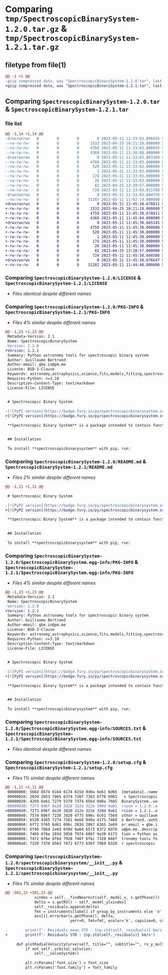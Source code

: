 # Comparing `tmp/SpectroscopicBinarySystem-1.2.0.tar.gz` & `tmp/SpectroscopicBinarySystem-1.2.1.tar.gz`

## filetype from file(1)

```diff
@@ -1 +1 @@
-gzip compressed data, was "SpectroscopicBinarySystem-1.2.0.tar", last modified: Thu May 11 11:33:03 2023, max compression
+gzip compressed data, was "SpectroscopicBinarySystem-1.2.1.tar", last modified: Thu May 11 11:45:38 2023, max compression
```

## Comparing `SpectroscopicBinarySystem-1.2.0.tar` & `SpectroscopicBinarySystem-1.2.1.tar`

### file list

```diff
@@ -1,14 +1,14 @@
-drwxrwxrwx   0        0        0        0 2023-05-11 11:33:03.806035 SpectroscopicBinarySystem-1.2.0/
--rw-rw-rw-   0        0        0     1533 2023-04-25 10:21:18.000000 SpectroscopicBinarySystem-1.2.0/LICENSE
--rw-rw-rw-   0        0        0     4760 2023-05-11 11:33:03.806035 SpectroscopicBinarySystem-1.2.0/PKG-INFO
--rw-rw-rw-   0        0        0     4369 2023-05-11 11:30:08.000000 SpectroscopicBinarySystem-1.2.0/README.md
-drwxrwxrwx   0        0        0        0 2023-05-11 11:33:03.803369 SpectroscopicBinarySystem-1.2.0/SpectroscopicBinarySystem.egg-info/
--rw-rw-rw-   0        0        0     4760 2023-05-11 11:33:03.000000 SpectroscopicBinarySystem-1.2.0/SpectroscopicBinarySystem.egg-info/PKG-INFO
--rw-rw-rw-   0        0        0      520 2023-05-11 11:33:03.000000 SpectroscopicBinarySystem-1.2.0/SpectroscopicBinarySystem.egg-info/SOURCES.txt
--rw-rw-rw-   0        0        0        1 2023-05-11 11:33:03.000000 SpectroscopicBinarySystem-1.2.0/SpectroscopicBinarySystem.egg-info/dependency_links.txt
--rw-rw-rw-   0        0        0      174 2023-05-11 11:33:03.000000 SpectroscopicBinarySystem-1.2.0/SpectroscopicBinarySystem.egg-info/requires.txt
--rw-rw-rw-   0        0        0       26 2023-05-11 11:33:03.000000 SpectroscopicBinarySystem-1.2.0/SpectroscopicBinarySystem.egg-info/top_level.txt
--rw-rw-rw-   0        0        0       82 2023-04-25 13:20:57.000000 SpectroscopicBinarySystem-1.2.0/pyproject.toml
--rw-rw-rw-   0        0        0      724 2023-05-11 11:33:03.815788 SpectroscopicBinarySystem-1.2.0/setup.cfg
-drwxrwxrwx   0        0        0        0 2023-05-11 11:33:03.804376 SpectroscopicBinarySystem-1.2.0/spectroscopicbinarysystem/
--rw-rw-rw-   0        0        0    31287 2023-05-11 11:02:14.000000 SpectroscopicBinarySystem-1.2.0/spectroscopicbinarysystem/__init__.py
+drwxrwxrwx   0        0        0        0 2023-05-11 11:45:38.678811 SpectroscopicBinarySystem-1.2.1/
+-rw-rw-rw-   0        0        0     1533 2023-04-25 10:21:18.000000 SpectroscopicBinarySystem-1.2.1/LICENSE
+-rw-rw-rw-   0        0        0     4759 2023-05-11 11:45:38.678811 SpectroscopicBinarySystem-1.2.1/PKG-INFO
+-rw-rw-rw-   0        0        0     4368 2023-05-11 11:45:04.000000 SpectroscopicBinarySystem-1.2.1/README.md
+drwxrwxrwx   0        0        0        0 2023-05-11 11:45:38.665145 SpectroscopicBinarySystem-1.2.1/SpectroscopicBinarySystem.egg-info/
+-rw-rw-rw-   0        0        0     4759 2023-05-11 11:45:38.000000 SpectroscopicBinarySystem-1.2.1/SpectroscopicBinarySystem.egg-info/PKG-INFO
+-rw-rw-rw-   0        0        0      520 2023-05-11 11:45:38.000000 SpectroscopicBinarySystem-1.2.1/SpectroscopicBinarySystem.egg-info/SOURCES.txt
+-rw-rw-rw-   0        0        0        1 2023-05-11 11:45:38.000000 SpectroscopicBinarySystem-1.2.1/SpectroscopicBinarySystem.egg-info/dependency_links.txt
+-rw-rw-rw-   0        0        0      174 2023-05-11 11:45:38.000000 SpectroscopicBinarySystem-1.2.1/SpectroscopicBinarySystem.egg-info/requires.txt
+-rw-rw-rw-   0        0        0       26 2023-05-11 11:45:38.000000 SpectroscopicBinarySystem-1.2.1/SpectroscopicBinarySystem.egg-info/top_level.txt
+-rw-rw-rw-   0        0        0       82 2023-04-25 13:20:57.000000 SpectroscopicBinarySystem-1.2.1/pyproject.toml
+-rw-rw-rw-   0        0        0      724 2023-05-11 11:45:38.680388 SpectroscopicBinarySystem-1.2.1/setup.cfg
+drwxrwxrwx   0        0        0        0 2023-05-11 11:45:38.676647 SpectroscopicBinarySystem-1.2.1/spectroscopicbinarysystem/
+-rw-rw-rw-   0        0        0    31282 2023-05-11 11:44:48.000000 SpectroscopicBinarySystem-1.2.1/spectroscopicbinarysystem/__init__.py
```

### Comparing `SpectroscopicBinarySystem-1.2.0/LICENSE` & `SpectroscopicBinarySystem-1.2.1/LICENSE`

 * *Files identical despite different names*

### Comparing `SpectroscopicBinarySystem-1.2.0/PKG-INFO` & `SpectroscopicBinarySystem-1.2.1/PKG-INFO`

 * *Files 4% similar despite different names*

```diff
@@ -1,23 +1,23 @@
 Metadata-Version: 2.1
 Name: SpectroscopicBinarySystem
-Version: 1.2.0
+Version: 1.2.1
 Summary: Python astronomy tools for spectroscopic binary system
 Author: Guillaume Bertrand
 Author-email: gbe.io@pm.me
 License: BSD-3-Clause
 Keywords: astronomy,astrophysics,science,fits,models,fitting,spectroscopy,spectrum
 Requires-Python: >=3.10
 Description-Content-Type: text/markdown
 License-File: LICENSE
 
 
 # Spectroscopic Binary System
 
-[![PyPI version](https://badge.fury.io/py/spectroscopicbinarysystem.svg?1.1.44)](https://badge.fury.io/py/spectroscopicbinarysystem)
+[![PyPI version](https://badge.fury.io/py/spectroscopicbinarysystem.svg?1.2.1)](https://badge.fury.io/py/spectroscopicbinarysystem)
 
 **Spectroscopic Binary System** is a package intended to contain functionality and some common tools needed for performing astrophysics on spectroscopic binary stars with Python. It allows, among other things, to automatically measure the radial velocity of SB1 type systems and to find their orbital solution with **BinaryStarSolver** (https://github.com/NickMilsonPhysics/BinaryStarSolver)
 
 
 ## Installation
 
 To install **spectroscopicbinarysystem** with pip, run:
```

### Comparing `SpectroscopicBinarySystem-1.2.0/README.md` & `SpectroscopicBinarySystem-1.2.1/README.md`

 * *Files 2% similar despite different names*

```diff
@@ -1,11 +1,11 @@
 
 # Spectroscopic Binary System
 
-[![PyPI version](https://badge.fury.io/py/spectroscopicbinarysystem.svg?1.1.44)](https://badge.fury.io/py/spectroscopicbinarysystem)
+[![PyPI version](https://badge.fury.io/py/spectroscopicbinarysystem.svg?1.2.1)](https://badge.fury.io/py/spectroscopicbinarysystem)
 
 **Spectroscopic Binary System** is a package intended to contain functionality and some common tools needed for performing astrophysics on spectroscopic binary stars with Python. It allows, among other things, to automatically measure the radial velocity of SB1 type systems and to find their orbital solution with **BinaryStarSolver** (https://github.com/NickMilsonPhysics/BinaryStarSolver)
 
 
 ## Installation
 
 To install **spectroscopicbinarysystem** with pip, run:
```

### Comparing `SpectroscopicBinarySystem-1.2.0/SpectroscopicBinarySystem.egg-info/PKG-INFO` & `SpectroscopicBinarySystem-1.2.1/SpectroscopicBinarySystem.egg-info/PKG-INFO`

 * *Files 4% similar despite different names*

```diff
@@ -1,23 +1,23 @@
 Metadata-Version: 2.1
 Name: SpectroscopicBinarySystem
-Version: 1.2.0
+Version: 1.2.1
 Summary: Python astronomy tools for spectroscopic binary system
 Author: Guillaume Bertrand
 Author-email: gbe.io@pm.me
 License: BSD-3-Clause
 Keywords: astronomy,astrophysics,science,fits,models,fitting,spectroscopy,spectrum
 Requires-Python: >=3.10
 Description-Content-Type: text/markdown
 License-File: LICENSE
 
 
 # Spectroscopic Binary System
 
-[![PyPI version](https://badge.fury.io/py/spectroscopicbinarysystem.svg?1.1.44)](https://badge.fury.io/py/spectroscopicbinarysystem)
+[![PyPI version](https://badge.fury.io/py/spectroscopicbinarysystem.svg?1.2.1)](https://badge.fury.io/py/spectroscopicbinarysystem)
 
 **Spectroscopic Binary System** is a package intended to contain functionality and some common tools needed for performing astrophysics on spectroscopic binary stars with Python. It allows, among other things, to automatically measure the radial velocity of SB1 type systems and to find their orbital solution with **BinaryStarSolver** (https://github.com/NickMilsonPhysics/BinaryStarSolver)
 
 
 ## Installation
 
 To install **spectroscopicbinarysystem** with pip, run:
```

### Comparing `SpectroscopicBinarySystem-1.2.0/SpectroscopicBinarySystem.egg-info/SOURCES.txt` & `SpectroscopicBinarySystem-1.2.1/SpectroscopicBinarySystem.egg-info/SOURCES.txt`

 * *Files identical despite different names*

### Comparing `SpectroscopicBinarySystem-1.2.0/setup.cfg` & `SpectroscopicBinarySystem-1.2.1/setup.cfg`

 * *Files 1% similar despite different names*

```diff
@@ -1,11 +1,11 @@
 00000000: 5b6d 6574 6164 6174 615d 0d0a 6e61 6d65  [metadata]..name
 00000010: 203d 2053 7065 6374 726f 7363 6f70 6963   = Spectroscopic
 00000020: 4269 6e61 7279 5379 7374 656d 0d0a 7665  BinarySystem..ve
-00000030: 7273 696f 6e20 3d20 312e 322e 300d 0a61  rsion = 1.2.0..a
+00000030: 7273 696f 6e20 3d20 312e 322e 310d 0a61  rsion = 1.2.1..a
 00000040: 7574 686f 7220 3d20 4775 696c 6c61 756d  uthor = Guillaum
 00000050: 6520 4265 7274 7261 6e64 0d0a 6175 7468  e Bertrand..auth
 00000060: 6f72 5f65 6d61 696c 203d 2067 6265 2e69  or_email = gbe.i
 00000070: 6f40 706d 2e6d 650d 0a64 6573 6372 6970  o@pm.me..descrip
 00000080: 7469 6f6e 203d 2050 7974 686f 6e20 6173  tion = Python as
 00000090: 7472 6f6e 6f6d 7920 746f 6f6c 7320 666f  tronomy tools fo
 000000a0: 7220 7370 6563 7472 6f73 636f 7069 6320  r spectroscopic
```

### Comparing `SpectroscopicBinarySystem-1.2.0/spectroscopicbinarysystem/__init__.py` & `SpectroscopicBinarySystem-1.2.1/spectroscopicbinarysystem/__init__.py`

 * *Files 1% similar despite different names*

```diff
@@ -501,15 +501,15 @@
             xindex = self.__findNearest(self._model_x, s.getPhase())
             delta = s.getRV() - self._model_y[xindex]
             self._residuals.append(delta)
             fmt = instruments[label] if group_by_instruments else 'o'
             axs[1].errorbar(s.getPhase(), delta,
                             yerr=0, fmt=fmt, ecolor='k', capsize=0, color=color, lw=.7, markersize=5)
 
-        print(f'- Residuals mean STD : {np.std(self._residuals)} km/s')
+        print(f'- Residuals STD : {np.std(self._residuals)} km/s')
 
     def plotRadialVelocityCurve(self, title="", subtitle="", rv_y_multiple=10, residual_y_multiple=None, savefig=False, dpi=150, font_family='monospace', font_size=9, group_by_instruments=False):
         if not self._orbital_solution:
             self.__solveSystem()
 
         plt.rcParams['font.size'] = font_size
         plt.rcParams['font.family'] = font_family
```

